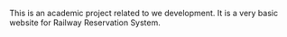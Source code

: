 This is an academic project related to we development. It is a very basic website for Railway Reservation System.

